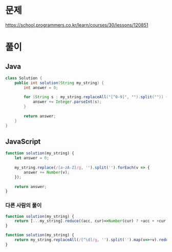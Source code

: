 # 문제
https://school.programmers.co.kr/learn/courses/30/lessons/120851

# 풀이
## Java
```java
class Solution {
    public int solution(String my_string) {
        int answer = 0;
        
        for (String s : my_string.replaceAll("[^0-9]", "").split("")) {
            answer += Integer.parseInt(s);
        }
        
        return answer;
    }
}
```

## JavaScript
```javascript
function solution(my_string) {
    let answer = 0;
    
    my_string.replace(/[a-zA-Z]/g, '').split('').forEach(v => {
        answer += Number(v);
    });
    
    return answer;
}
```

### 다른 사람의 풀이
```javascript
function solution(my_string) {
    return [...my_string].reduce((acc, cur)=>Number(cur) ? +acc + +cur : acc, 0);
}
```

```javascript
function solution(my_string) {
    return my_string.replaceAll(/[^\d]/g, '').split('').map(v=>+v).reduce((a,v)=>a+v,0);
}
```
